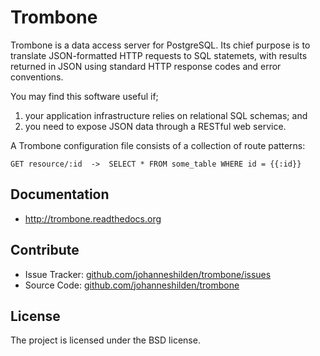 Trombone
========

Trombone is a data access server for PostgreSQL. Its chief purpose is to translate JSON-formatted HTTP requests to SQL statemets, with results returned in JSON using standard HTTP response codes and error conventions. 

You may find this software useful if;

1. your application infrastructure relies on relational SQL schemas; and
2. you need to expose JSON data through a RESTful web service.

A Trombone configuration file consists of a collection of route patterns:

```
GET resource/:id  ->  SELECT * FROM some_table WHERE id = {{:id}}
```

Documentation
-------------

- http://trombone.readthedocs.org

Contribute
----------

- Issue Tracker: [github.com/johanneshilden/trombone/issues](github.com/johanneshilden/trombone/issues)
- Source Code: [github.com/johanneshilden/trombone](github.com/johanneshilden/trombone)


License
-------

The project is licensed under the BSD license.
